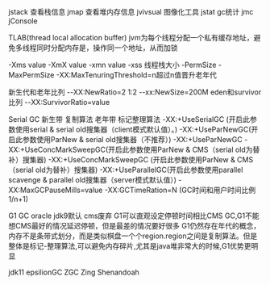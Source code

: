 jstack 查看栈信息
jmap 查看堆内存信息
jvivsual  图像化工具
jstat gc统计
jmc
jConsole

TLAB(thread local allocation buffer)
jvm为每个线程分配一个私有缓存地址，避免多线程同时分配内存是，操作同一个地址，从而加锁

-Xms value
-XmX value
-xmn value
-xss 线程栈大小
-PermSize
-MaxPermSize
-XX:MaxTenuringThreshold=n超过n值晋升老年代

新生代和老年比列
--XX:NewRatio=2  1:2
--xx:NewSize=200M
eden和survivor比列
--XX:SurvivorRatio=value



Serial GC
新生带 复制算法
老年带 标记整理算法
-XX:+UseSerialGC (开启此参数使用serial & serial old搜集器（client模式默认值）。)
-XX:+UseParNewGC(开启此参数使用ParNew & serial old搜集器（不推荐）)
-XX:+UseParNewGC -XX:+UseConcMarkSweepGC(开启此参数使用ParNew & CMS（serial old为替补）搜集器)
-XX:+UseConcMarkSweepGC (开启此参数使用ParNew & CMS（serial old为替补）搜集器)
-XX:+UseParallelGC(开启此参数使用parallel scavenge & parallel old搜集器（server模式默认值）)
-XX:MaxGCPauseMills=value
-XX:GCTimeRation=N (GC时间和用户时间比例1/n+1)


G1 GC oracle jdk9默认 cms废弃
G1可以直观设定停顿时间相比CMS GC,G1不能想CMS最好的情况延迟停顿，但是最差的情况要好很多
G1仍然存在年代的概念，内存不是条带式划分，而是类似棋盘一个个region.region之间是复制算法。但是整体是标记-整理算法,可以避免内存碎片,尤其是java堆非常大的时候,G1优势更明显


jdk11 epsilionGC
ZGC Zing Shenandoah
